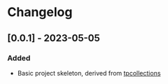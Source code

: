 # Changelog

## [0.0.1] - 2023-05-05

### Added

- Basic project skeleton, derived from [tpcollections](https://github.com/absperf/tpcollections/)
